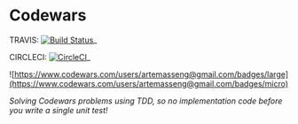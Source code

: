 # Codewars

TRAVIS: [![Build Status](https://app.travis-ci.com/Artemas-Muzanenhamo/codewars.svg?branch=develop)](https://app.travis-ci.com/Artemas-Muzanenhamo/codewars)_

CIRCLECI: [![CircleCI](https://circleci.com/gh/Artemas-Muzanenhamo/codewars/tree/develop.svg?style=svg)](https://circleci.com/gh/Artemas-Muzanenhamo/codewars/tree/develop)_

![https://www.codewars.com/users/artemasseng@gmail.com/badges/large](https://www.codewars.com/users/artemasseng@gmail.com/badges/micro)

<i>Solving Codewars problems using TDD, so no implementation code before you write a single unit test!</i>
